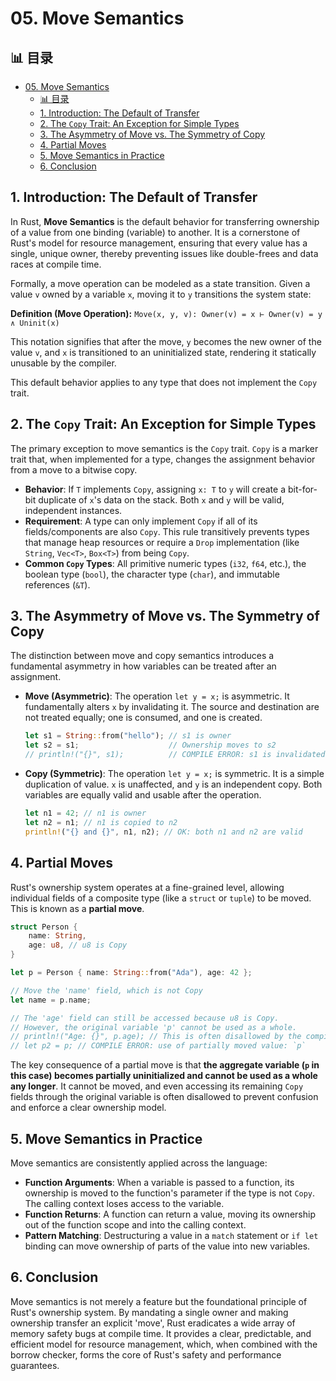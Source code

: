 ﻿# 05. Move Semantics


## 📊 目录

- [05. Move Semantics](#05-move-semantics)
  - [📊 目录](#-目录)
  - [1. Introduction: The Default of Transfer](#1-introduction-the-default-of-transfer)
  - [2. The `Copy` Trait: An Exception for Simple Types](#2-the-copy-trait-an-exception-for-simple-types)
  - [3. The Asymmetry of Move vs. The Symmetry of Copy](#3-the-asymmetry-of-move-vs-the-symmetry-of-copy)
  - [4. Partial Moves](#4-partial-moves)
  - [5. Move Semantics in Practice](#5-move-semantics-in-practice)
  - [6. Conclusion](#6-conclusion)


## 1. Introduction: The Default of Transfer

In Rust, **Move Semantics** is the default behavior for transferring ownership of a value from one binding (variable) to another. It is a cornerstone of Rust's model for resource management, ensuring that every value has a single, unique owner, thereby preventing issues like double-frees and data races at compile time.

Formally, a move operation can be modeled as a state transition. Given a value `v` owned by a variable `x`, moving it to `y` transitions the system state:

**Definition (Move Operation):**
`Move(x, y, v): Owner(v) = x ⊢ Owner(v) = y ∧ Uninit(x)`

This notation signifies that after the move, `y` becomes the new owner of the value `v`, and `x` is transitioned to an uninitialized state, rendering it statically unusable by the compiler.

This default behavior applies to any type that does not implement the `Copy` trait.

## 2. The `Copy` Trait: An Exception for Simple Types

The primary exception to move semantics is the `Copy` trait. `Copy` is a marker trait that, when implemented for a type, changes the assignment behavior from a move to a bitwise copy.

- **Behavior**: If `T` implements `Copy`, assigning `x: T` to `y` will create a bit-for-bit duplicate of `x`'s data on the stack. Both `x` and `y` will be valid, independent instances.
- **Requirement**: A type can only implement `Copy` if all of its fields/components are also `Copy`. This rule transitively prevents types that manage heap resources or require a `Drop` implementation (like `String`, `Vec<T>`, `Box<T>`) from being `Copy`.
- **Common `Copy` Types**: All primitive numeric types (`i32`, `f64`, etc.), the boolean type (`bool`), the character type (`char`), and immutable references (`&T`).

## 3. The Asymmetry of Move vs. The Symmetry of Copy

The distinction between move and copy semantics introduces a fundamental asymmetry in how variables can be treated after an assignment.

- **Move (Asymmetric)**: The operation `let y = x;` is asymmetric. It fundamentally alters `x` by invalidating it. The source and destination are not treated equally; one is consumed, and one is created.

  ```rust
  let s1 = String::from("hello"); // s1 is owner
  let s2 = s1;                    // Ownership moves to s2
  // println!("{}", s1);          // COMPILE ERROR: s1 is invalidated
  ```

- **Copy (Symmetric)**: The operation `let y = x;` is symmetric. It is a simple duplication of value. `x` is unaffected, and `y` is an independent copy. Both variables are equally valid and usable after the operation.

  ```rust
  let n1 = 42; // n1 is owner
  let n2 = n1; // n1 is copied to n2
  println!("{} and {}", n1, n2); // OK: both n1 and n2 are valid
  ```

## 4. Partial Moves

Rust's ownership system operates at a fine-grained level, allowing individual fields of a composite type (like a `struct` or `tuple`) to be moved. This is known as a **partial move**.

```rust
struct Person {
    name: String,
    age: u8, // u8 is Copy
}

let p = Person { name: String::from("Ada"), age: 42 };

// Move the 'name' field, which is not Copy
let name = p.name;

// The 'age' field can still be accessed because u8 is Copy.
// However, the original variable 'p' cannot be used as a whole.
// println!("Age: {}", p.age); // This is often disallowed by the compiler
// let p2 = p; // COMPILE ERROR: use of partially moved value: `p`
```

The key consequence of a partial move is that **the aggregate variable (`p` in this case) becomes partially uninitialized and cannot be used as a whole any longer**. It cannot be moved, and even accessing its remaining `Copy` fields through the original variable is often disallowed to prevent confusion and enforce a clear ownership model.

## 5. Move Semantics in Practice

Move semantics are consistently applied across the language:

- **Function Arguments**: When a variable is passed to a function, its ownership is moved to the function's parameter if the type is not `Copy`. The calling context loses access to the variable.
- **Function Returns**: A function can return a value, moving its ownership out of the function scope and into the calling context.
- **Pattern Matching**: Destructuring a value in a `match` statement or `if let` binding can move ownership of parts of the value into new variables.

## 6. Conclusion

Move semantics is not merely a feature but the foundational principle of Rust's ownership system. By mandating a single owner and making ownership transfer an explicit 'move', Rust eradicates a wide array of memory safety bugs at compile time. It provides a clear, predictable, and efficient model for resource management, which, when combined with the borrow checker, forms the core of Rust's safety and performance guarantees.
